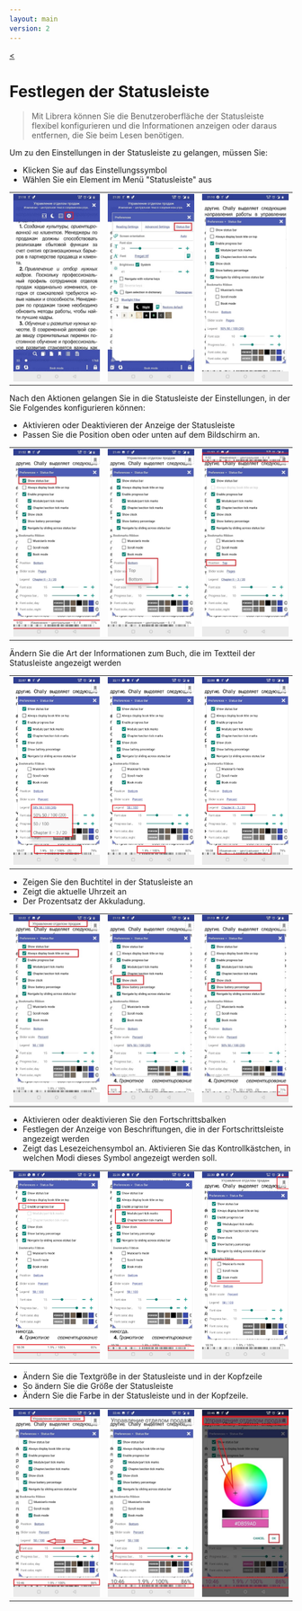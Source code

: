 ```yaml
---
layout: main
version: 2
---
```

[<](/wiki/faq/de)

# Festlegen der Statusleiste

> Mit Librera können Sie die Benutzeroberfläche der Statusleiste flexibel konfigurieren und die Informationen anzeigen oder daraus entfernen, die Sie beim Lesen benötigen.

Um zu den Einstellungen in der Statusleiste zu gelangen, müssen Sie:
* Klicken Sie auf das Einstellungssymbol
* Wählen Sie ein Element im Menü &quot;Statusleiste&quot; aus

||||
|-|-|-|
|![](1.jpg)|![](2.jpg)|![](3.jpg)|


Nach den Aktionen gelangen Sie in die Statusleiste der Einstellungen, in der Sie Folgendes konfigurieren können:
* Aktivieren oder Deaktivieren der Anzeige der Statusleiste
* Passen Sie die Position oben oder unten auf dem Bildschirm an.

||||
|-|-|-|
|![](20.jpg)|![](22.jpg)|![](21.jpg)|



Ändern Sie die Art der Informationen zum Buch, die im Textteil der Statusleiste angezeigt werden

||||
|-|-|-|
|![](30.jpg)|![](31.jpg)|![](32.jpg)|

* Zeigen Sie den Buchtitel in der Statusleiste an
* Zeigt die aktuelle Uhrzeit an
* Der Prozentsatz der Akkuladung.

||||
|-|-|-|
|![](40.jpg)|![](41.jpg)|![](42.jpg)|



* Aktivieren oder deaktivieren Sie den Fortschrittsbalken
* Festlegen der Anzeige von Beschriftungen, die in der Fortschrittsleiste angezeigt werden
* Zeigt das Lesezeichensymbol an. Aktivieren Sie das Kontrollkästchen, in welchen Modi dieses Symbol angezeigt werden soll.

||||
|-|-|-|
|![](50.jpg)|![](51.jpg)|![](52.jpg)|

* Ändern Sie die Textgröße in der Statusleiste und in der Kopfzeile
* So ändern Sie die Größe der Statusleiste
* Ändern Sie die Farbe in der Statusleiste und in der Kopfzeile.

||||
|-|-|-|
|![](60.jpg)|![](61.jpg)|![](622.jpg)|
